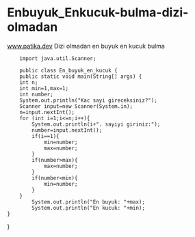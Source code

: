 # Enbuyuk_Enkucuk-bulma-dizi-olmadan
www.patika.dev Dizi olmadan en buyuk en kucuk bulma



        import java.util.Scanner;

        public class En_buyuk_en_kucuk {
        public static void main(String[] args) {
        int n;
        int min=1,max=1;
        int number;
        System.out.println("Kac sayi gireceksiniz?");
        Scanner input=new Scanner(System.in);
        n=input.nextInt();
        for (int i=1;i<=n;i++){
            System.out.println(i+". sayiyi giriniz:");
            number=input.nextInt();
            if(i==1){
                min=number;
                max=number;
            }
            if(number>max){
                max=number;
            }
            if(number<min){
                min=number;
            }
        }
            System.out.println("En buyuk: "+max);
            System.out.println("En kucuk: "+min);
    }
}
